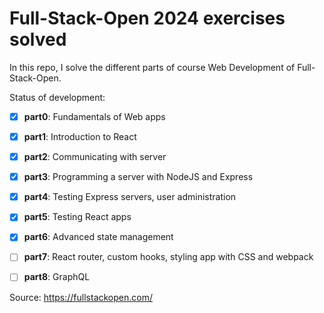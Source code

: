 # Full-Stack-Open 2024 exercises solved

In this repo, I solve the different parts of course Web Development of Full-Stack-Open. 

Status of development:

- [x] **part0**: Fundamentals of Web apps 
- [x] **part1**: Introduction to React
- [x] **part2**: Communicating with server
- [x] **part3**: Programming a server with NodeJS and Express
- [x] **part4**: Testing Express servers, user administration
- [x] **part5**: Testing React apps
- [x] **part6**: Advanced state management
- [ ] **part7**: React router, custom hooks, styling app with CSS and webpack
- [ ] **part8**: GraphQL



Source: https://fullstackopen.com/
